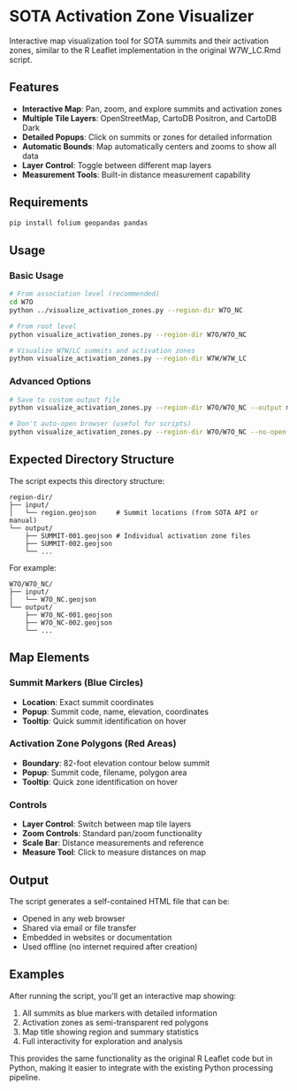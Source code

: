 # SOTA Activation Zone Visualizer

Interactive map visualization tool for SOTA summits and their activation zones, similar to the R Leaflet implementation in the original W7W_LC.Rmd script.

## Features

- **Interactive Map**: Pan, zoom, and explore summits and activation zones
- **Multiple Tile Layers**: OpenStreetMap, CartoDB Positron, and CartoDB Dark
- **Detailed Popups**: Click on summits or zones for detailed information
- **Automatic Bounds**: Map automatically centers and zooms to show all data
- **Layer Control**: Toggle between different map layers
- **Measurement Tools**: Built-in distance measurement capability

## Requirements

```bash
pip install folium geopandas pandas
```

## Usage

### Basic Usage
```bash
# From association level (recommended)
cd W7O
python ../visualize_activation_zones.py --region-dir W7O_NC

# From root level
python visualize_activation_zones.py --region-dir W7O/W7O_NC

# Visualize W7W/LC summits and activation zones  
python visualize_activation_zones.py --region-dir W7W/W7W_LC
```

### Advanced Options
```bash
# Save to custom output file
python visualize_activation_zones.py --region-dir W7O/W7O_NC --output my_custom_map.html

# Don't auto-open browser (useful for scripts)
python visualize_activation_zones.py --region-dir W7O/W7O_NC --no-open
```

## Expected Directory Structure

The script expects this directory structure:
```
region-dir/
├── input/
│   └── region.geojson     # Summit locations (from SOTA API or manual)
└── output/
    ├── SUMMIT-001.geojson # Individual activation zone files
    ├── SUMMIT-002.geojson
    └── ...
```

For example:
```
W7O/W7O_NC/
├── input/
│   └── W7O_NC.geojson
└── output/
    ├── W7O_NC-001.geojson
    ├── W7O_NC-002.geojson
    └── ...
```

## Map Elements

### Summit Markers (Blue Circles)
- **Location**: Exact summit coordinates
- **Popup**: Summit code, name, elevation, coordinates
- **Tooltip**: Quick summit identification on hover

### Activation Zone Polygons (Red Areas)
- **Boundary**: 82-foot elevation contour below summit
- **Popup**: Summit code, filename, polygon area
- **Tooltip**: Quick zone identification on hover

### Controls
- **Layer Control**: Switch between map tile layers
- **Zoom Controls**: Standard pan/zoom functionality
- **Scale Bar**: Distance measurements and reference
- **Measure Tool**: Click to measure distances on map

## Output

The script generates a self-contained HTML file that can be:
- Opened in any web browser
- Shared via email or file transfer
- Embedded in websites or documentation
- Used offline (no internet required after creation)

## Examples

After running the script, you'll get an interactive map showing:
1. All summits as blue markers with detailed information
2. Activation zones as semi-transparent red polygons
3. Map title showing region and summary statistics
4. Full interactivity for exploration and analysis

This provides the same functionality as the original R Leaflet code but in Python, making it easier to integrate with the existing Python processing pipeline.
